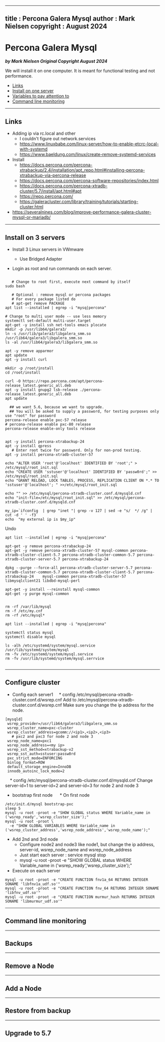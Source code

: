 
---
title : Percona Galera Mysql
author : Mark Nielsen
copyright : August 2024 
---


Percona Galera Mysql
==============================

_**by Mark Nielsen
Original Copyright August 2024**_

We will install it on one computer. It is meant for functional testing and not performance. 

* [Links](#links)
* [Install on one server](#install)
* [Variables to pay attention to](#vars)
* [Command line monitoring](#mon)

* * *
<a name=Links></a>Links
-----
* Adding ip via rc.local and other
    * I couldn't figure out network.services
    * https://www.linuxbabe.com/linux-server/how-to-enable-etcrc-local-with-systemd
    * https://www.baeldung.com/linux/create-remove-systemd-services
* Install
    * https://docs.percona.com/percona-xtrabackup/2.4/installation/apt_repo.html#installing-percona-xtrabackup-via-percona-release
    * https://docs.percona.com/percona-software-repositories/index.html
    * https://docs.percona.com/percona-xtradb-cluster/5.7/install/apt.html#apt
    * https://repo.percona.com/
    * https://galeracluster.com/library/training/tutorials/starting-cluster.html 
* https://severalnines.com/blog/improve-performance-galera-cluster-mysql-or-mariadb/

* * *
<a name=install></a>Install  on 3 servers
-----
* Install 3 Linux servers in  VWmware
   * Use Bridged Adapter

* Login as root and run commands on each server. 

```

   # Change to root first, execute next command by itself
sudo bash

   # Optional : remove mysql or percona packages
   # For every package listed do
   # apt-get remove PACKAGE
apt list --installed | egrep -i "mysq|percona"

# Change to multi user mode -- use less memory
systemctl set-default multi-user.target
apt-get -y install ssh net-tools emacs plocate
mkdir -p /usr/lib64/galera3/
ln -s /usr/lib/galera3/libgalera_smm.so /usr/lib64/galera3/libgalera_smm.so
ls -al /usr/lib64/galera3/libgalera_smm.so

apt -y remove apparmor
apt update
apt -y install curl 

mkdir -p /root/install
cd /root/install

curl -O https://repo.percona.com/apt/percona-release_latest.generic_all.deb
apt -y install gnupg2 lsb-release ./percona-release_latest.generic_all.deb
apt update

  ## we want 5.6, because we want to upgrade. 
  ## You will be asked to supply a password, for testing purposes only use "root" for password
percona-release enable pxc-57 release
# percona-release enable pxc-80 release
percona-release enable-only tools release


apt -y install percona-xtrabackup-24
apt -y install qpress
   # Enter root twice for password. Only for non-prod testing. 
apt -y install percona-xtradb-cluster-57

echo "ALTER USER 'root'@'localhost' IDENTIFIED BY 'root';" > /etc/mysql/root_init.sql
echo "CREATE USER 'sstuser'@'localhost' IDENTIFIED BY 'passw0rd';" >> /etc/mysql/root_init.sql
echo "GRANT RELOAD, LOCK TABLES, PROCESS, REPLICATION CLIENT ON *.* TO 'sstuser'@'localhost'; " >>/etc/mysql/root_init.sql

echo "" >> /etc/mysql/percona-xtradb-cluster.conf.d/mysqld.cnf
echo "init-file=/etc/mysql/root_init.sql" >> /etc/mysql/percona-xtradb-cluster.conf.d/mysqld.cnf

my_ip=`ifconfig  | grep "inet "| grep -v 127 | sed -e "s/  */ /g" | cut -d ' ' -f3`
echo  "my external ip is $my_ip"

```

Undo
```
apt list --installed | egrep -i "mysq|percona"

apt-get -y remove percona-xtrabackup-24
apt-get -y remove percona-xtradb-cluster-57 mysql-common percona-xtradb-cluster-client-5.7 percona-xtradb-cluster-common-5.7 percona-xtradb-cluster-server-5.7 percona-xtrabackup-24

dpkg --purge --force-all percona-xtradb-cluster-server-5.7 percona-xtradb-cluster-common-5.7 percona-xtradb-cluster-client-5.7 percona-xtrabackup-24    mysql-common percona-xtradb-cluster-57 libmysqlclient21 libdbd-mysql-perl

apt-get -y install --reinstall mysql-common
apt-get -y purge mysql-common


rm -rf /var/lib/mysql
rm -f /etc/my.cnf
rm -rf /etc/mysql*

apt list --installed | egrep -i "mysq|percona"

systemctl status mysql
systemctl disable mysql

ls -alh /etc/systemd/system/mysql.service /usr/lib/systemd/system/mysql
rm -fv /etc/systemd/system/mysql.service
rm -fv /usr/lib/systemd/system/mysql.serrvice


```
* * *
<a name=cluster></a>Configure cluster
-----
* Config each server1
&nbsp;&nbsp;&nbsp;&nbsp;* config /etc/mysql/percona-xtradb-cluster.conf.d/wsrep.cnf
Add to /etc/mysql/percona-xtradb-cluster.conf.d/wsrep.cnf
Make sure you change the ip address for the node.
```
[mysqld]
 wsrep_provider=/usr/lib64/galera3/libgalera_smm.so
 wsrep_cluster_name=pxc-cluster
 wsrep_cluster_address=gcomm://<ip1>,<ip2>,<ip3>
   # pxc2 and pxc3 for node 2 and node 3  
 wsrep_node_name=pxc1
 wsrep_node_address=<my ip>
 wsrep_sst_method=xtrabackup-v2
 wsrep_sst_auth=sstuser:passw0rd
 pxc_strict_mode=ENFORCING
 binlog_format=ROW
 default_storage_engine=InnoDB
 innodb_autoinc_lock_mode=2
```
&nbsp;&nbsp;&nbsp;&nbsp;* config /etc/mysql/percona-xtradb-cluster.conf.d/mysqld.cnf
Change server-id=1 to server-id=2 and server-id=3 for node 2 and node 3

* bootstrap first node
&nbsp;&nbsp;&nbsp;&nbsp;&nbsp;* On first node
```
/etc/init.d/mysql bootstrap-pxc
sleep 5
mysql -u root -proot -e "SHOW GLOBAL status WHERE Variable_name in ('wsrep_ready','wsrep_cluster_size');"
mysql -u root -proot \
  -e "SHOW GLOBAL VARIABLES WHERE Variable_name in ('wsrep_cluster_address','wsrep_node_address','wsrep_node_name');"

```

* Add 2nd and  3rd node
    * Configure node2 and node3 like node1, but change the ip address, server-id, wsrep_node_name and 
 wsrep_node_address
    * Just start each server : service mysql stop
    * mysql -u root -proot -e "SHOW GLOBAL status WHERE Variable_name in ('wsrep_ready','wsrep_cluster_size');"
* Execute on each server

```
mysql -u root -proot -e "CREATE FUNCTION fnv1a_64 RETURNS INTEGER SONAME 'libfnv1a_udf.so'"
mysql -u root -proot -e "CREATE FUNCTION fnv_64 RETURNS INTEGER SONAME 'libfnv_udf.so'"
mysql -u root -proot -e "CREATE FUNCTION murmur_hash RETURNS INTEGER SONAME 'libmurmur_udf.so'"

```

* * *
<a name=mon></a>Command line monitoring
-----

* * *
<a name=backups></a>Backups
-----

* * *
<a name=remove></a>Remove a Node
-----

* * *
<a name=add></a>Add a Node
-----

* * *
<a name=restore></a>Restore from backup
-----

* * *
<a name=upgrade></a>Upgrade to 5.7
-----
